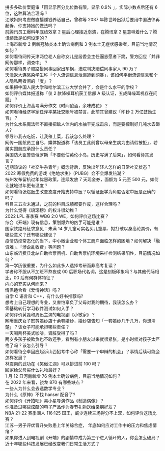 拼多多砍价案庭审「因显示百分比位数有限，显示 0.9% 」，实际小数点后还有 6 位，这种算法合理吗？  
江歌妈妈考虑做直播赚钱养活自己，曾称等 2037 年陈世峰出狱后要用中国法律再起诉，你支持她的做法吗？  
前腾讯员工爆料年底绩效拿 2 星后心理接近崩溃，在腾讯拿 2 星意味着什么？腾讯绩效是如何设定的？  
上海市新增 2 例新冠肺炎本土确诊病例和 3 例本土无症状感染者，目前当地情况如何？  
如何看待网传天津两位老人自称女儿是居委会主任逼志愿者下跪，警方回应「并非网传那样，调查中」？  
如何看待男子顺路搭同事回家出车祸，法院判决赔偿同事家人 90 万？  
天津返大连感染学生称「个人流调信息泄漏遭到网暴」，该如何平衡流调信息和个人隐私两者间的「度」？  
如果把中国人民大学和哈尔滨工业大学合并了，会是什么水平的学校？  
如何评价媒体报道称「仅 2 款降噪耳机获工信部 A 级认证，五成降噪耳机存在问题」？  
如何评价上海高考满分作文《时间酿酒，余味成花》？  
如何看待经济学家任泽平某社交账号被禁言，此前其曾建议「印钞 2 万亿鼓励生育」？  
为什么水系魔法师不直接把敌人体内的水抽干完成击杀，而是要控制好几吨水去砸人?  
领导带我去吃饭，让我催上菜，我该怎么处理？  
网传一国航员工自尽，媒体报道称「该员工此前曾以母亲生病为由请假被拒」，若属实国航应承担什么责任？  
英国防大臣警告俄罗斯「不要低估英伦小岛，历史写满了后果」，如何看待其发言？  
近期热议的「社交牛杂青年」概念背后，反映出年轻人怎样的日常社交状态？  
2022 寒假免费的游戏《绝地求生》（PUBG）会不会爆发热潮？  
杭州发布留杭过年优惠政策，连续发放 7 天现金券，面额为 5 元至 500 元，如何让就地过年更有温度？  
如何看待张煜医生改变态度开始支持中医？以循证医学为角度否定中医是正确的吗？  
科目三五次未通过，之前的科目成绩都要作废，这样合理吗？  
为什么觉得《琅琊榜》的权斗很幼稚？  
2022 LPL 春季赛 WBG 2:0 WE，如何评价这场比赛？  
综合《开端》现有信息，策划爆炸的凶手可能是谁？  
国家铁路局征求意见：未满 14 岁儿童可实名买儿童票、拟打破以身高论票价，有哪些意义？还有哪些建议？  
疫情防控常态化的当下，中小微企业和个体工商户面临怎样的困境？如何解决「融资难」、「涉企乱收费」等问题？  
山东临沂费县北站自助检票闸机、自助售票机环境采样检测结果阳性，目前情况如何？  
第一学历很重要，为什么如此多人选择考研而非高考复读？  
学者称不服从不加班不熬夜成 00 后职场代名词，这是刻板印象吗？与其他代际相比，00 后有何群体特征？  
内心的充实从何而来？  
情侣适合看《爱情神话》吗？  
自学 C 语言和 C++，有什么好书推荐吗?  
想考上自己理想的专业，又害怕辜负了父母对我的期待，我该怎么办？  
零基础转行学习软件测试如何入手？  
如何评价黄磊和周迅主演的电视剧《小敏家》？  
网曝重庆女子怒剪婚纱店十余套婚纱，婚纱店告知「一套婚纱几千几万，你想清楚」？该女子可能承担哪些责任？  
一天喝两杯美式咖啡，肾脏受得了吗？  
两岁多孩子被欺负也不敢还手，看到有小朋友过来就很紧张，是小时候对孩子太严格了吗？该怎么引导？  
如何看待仝卓回应起诉山西招考中心称「需要一个申辩的机会」？事情后续可能会怎样发展？  
林震南的武功在《笑傲江湖》可以排进前 100 吗？  
回家给父母买什么礼物最好？  
1 月 12 日河南新增 76 例本土确诊病例，目前当地情况如何？  
在 2022 年来看，骁龙 870 有哪些缺点？  
一些人为什么会去选数学专业？  
为什么《原神》不找 hanser 配音了?  
如何评价《开拍吧》易小星导演作品《制造偶像》？  
你准备过哪些炫酷的电子产品作为春节礼物送给亲朋好友？  
NBA 21-22 赛季湖人 116:125 国王，威少连续三场得分不上双，如何评价这场比赛？  
江苏一男子评优晋升失败患上年关综合症， 年底如何应对工作中的压力和焦虑情绪？  
如果你进入到电视剧《开端》的剧情中成为第三个进入循环的人，你会怎么破局？  
近十年哪些科技发展已经改变我们日常生活方式？  
